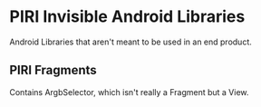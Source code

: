 # PIRI Invisible Android Libraries

Android Libraries that aren't meant to be used in an end product.

## PIRI Fragments

Contains ArgbSelector, which isn't really a Fragment but a View.